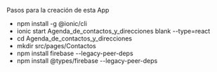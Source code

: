 Pasos para la creación de esta App
* npm install -g @ionic/cli
* ionic start Agenda_de_contactos_y_direcciones blank --type=react
* cd Agenda_de_contactos_y_direcciones
* mkdir src/pages/Contactos
* npm install firebase --legacy-peer-deps
* npm install @types/firebase --legacy-peer-deps
